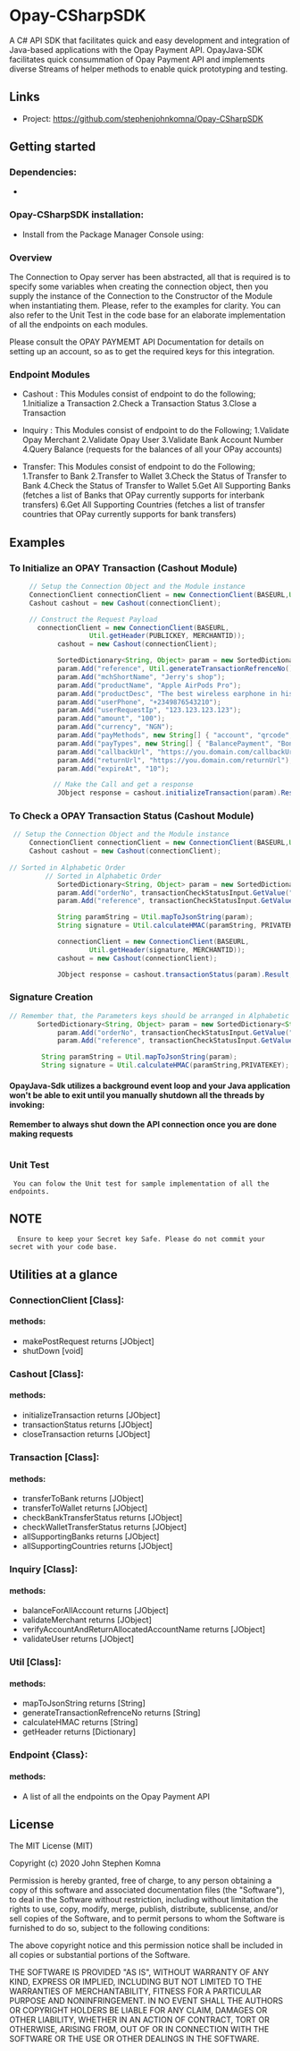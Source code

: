 # Opay-CSharpSDK
A C# API SDK that facilitates quick and easy development and integration of Java-based applications with the Opay Payment API.
OpayJava-SDK facilitates quick consummation of Opay Payment API and implements diverse Streams of helper methods to enable quick prototyping and testing. 

## Links
- Project: https://github.com/stephenjohnkomna/Opay-CSharpSDK  


## Getting started
### Dependencies:
- 

### Opay-CSharpSDK  installation:
- Install from the Package Manager Console using: 

### Overview
The Connection to Opay server has been abstracted, all that is required is to specify some variables when creating the connection object, then you supply the instance
of the Connection to the Constructor of the Module when instantiating them.
Please, refer to the examples for clarity.
You can also refer to the Unit Test in the code base for an elaborate implementation of all the endpoints on each modules.

Please consult the OPAY PAYMEMT API Documentation for details on setting up an account, so as to get the required keys for this integration.

### Endpoint Modules
- Cashout : This Modules consist of endpoint to do the following;
  1.Initialize a Transaction 
  2.Check a Transaction Status 
  3.Close a Transaction

- Inquiry : This Modules consist of endpoint to do the Following;
  1.Validate Opay Merchant 
  2.Validate Opay User 
  3.Validate Bank Account Number
  4.Query Balance (requests for the balances of all your OPay accounts)

- Transfer: This Modules consist of endpoint to do the Following;
  1.Transfer to Bank
  2.Transfer to Wallet
  3.Check the Status of Transfer to Bank
  4.Check the Status of Transfer to Wallet
  5.Get All Supporting Banks (fetches a list of Banks that OPay currently supports for interbank transfers)
  6.Get All Supporting Countries (fetches a list of transfer countries that OPay currently supports for bank transfers)


## Examples

### To Initialize an OPAY Transaction (Cashout Module)
```java
     // Setup the Connection Object and the Module instance
     ConnectionClient connectionClient = new ConnectionClient(BASEURL,Util.getHeader(PUBLICKEY,MERCHANTID));
     Cashout cashout = new Cashout(connectionClient);

     // Construct the Request Payload
       connectionClient = new ConnectionClient(BASEURL,
                    Util.getHeader(PUBLICKEY, MERCHANTID));
            cashout = new Cashout(connectionClient);

            SortedDictionary<String, Object> param = new SortedDictionary<String, Object>();
            param.Add("reference", Util.generateTransactionRefrenceNo());
            param.Add("mchShortName", "Jerry's shop");
            param.Add("productName", "Apple AirPods Pro");
            param.Add("productDesc", "The best wireless earphone in history");
            param.Add("userPhone", "+2349876543210");
            param.Add("userRequestIp", "123.123.123.123");
            param.Add("amount", "100");
            param.Add("currency", "NGN");
            param.Add("payMethods", new String[] { "account", "qrcode", "bankCard", "bankAccount" });
            param.Add("payTypes", new String[] { "BalancePayment", "BonusPayment", "OWealth" });
            param.Add("callbackUrl", "https://you.domain.com/callbackUrl");
            param.Add("returnUrl", "https://you.domain.com/returnUrl");
            param.Add("expireAt", "10");

           // Make the Call and get a response
            JObject response = cashout.initializeTransaction(param).Result;
```

### To Check a OPAY Transaction Status (Cashout Module)
```java
 // Setup the Connection Object and the Module instance
     ConnectionClient connectionClient = new ConnectionClient(BASEURL,Util.getHeader(PUBLICKEY,MERCHANTID));
     Cashout cashout = new Cashout(connectionClient);
	 
// Sorted in Alphabetic Order
         // Sorted in Alphabetic Order
            SortedDictionary<String, Object> param = new SortedDictionary<String, Object>();
            param.Add("orderNo", transactionCheckStatusInput.GetValue("orderNo").ToString());
            param.Add("reference", transactionCheckStatusInput.GetValue("reference").ToString());

            String paramString = Util.mapToJsonString(param);
            String signature = Util.calculateHMAC(paramString, PRIVATEKEY);

            connectionClient = new ConnectionClient(BASEURL,
                    Util.getHeader(signature, MERCHANTID));
            cashout = new Cashout(connectionClient);

            JObject response = cashout.transactionStatus(param).Result;
```

### Signature Creation
```java
// Remember that, the Parameters keys should be arranged in Alphabetic order more reason SortedDictionary is used,  signed with the Secret Key(PRIVATEKEY) and then // hash in HMAC 512
       SortedDictionary<String, Object> param = new SortedDictionary<String, Object>();
            param.Add("orderNo", transactionCheckStatusInput.GetValue("orderNo").ToString());
            param.Add("reference", transactionCheckStatusInput.GetValue("reference").ToString());

        String paramString = Util.mapToJsonString(param);
        String signature = Util.calculateHMAC(paramString,PRIVATEKEY);
```



####  OpayJava-Sdk utilizes a background event loop and your Java application won't be able to exit until you manually shutdown all the threads by invoking:
**Remember to always shut down the API connection once you are done making requests**
```
```

### Unit Test
```NUnit
 You can folow the Unit test for sample implementation of all the endpoints.
```

## NOTE
```
  Ensure to keep your Secret key Safe. Please do not commit your secret with your code base.
```

## Utilities at a glance
### ConnectionClient [Class]:
#### methods:
- makePostRequest returns [JObject]
- shutDown [void]

### Cashout [Class]:
#### methods:
- initializeTransaction returns [JObject]
- transactionStatus returns [JObject]
- closeTransaction returns [JObject]

### Transaction [Class]:
#### methods:
- transferToBank returns [JObject]
- transferToWallet returns [JObject]
- checkBankTransferStatus returns [JObject]
- checkWalletTransferStatus returns [JObject]
- allSupportingBanks returns [JObject]
- allSupportingCountries returns [JObject]

### Inquiry [Class]:
#### methods:
- balanceForAllAccount returns [JObject]
- validateMerchant returns [JObject]
- verifyAccountAndReturnAllocatedAccountName returns [JObject]
- validateUser returns [JObject]

### Util [Class]:
#### methods:
- mapToJsonString returns [String]
- generateTransactionRefrenceNo returns [String]
- calculateHMAC returns [String]
- getHeader returns [Dictionary]


### Endpoint {Class}:
#### methods:
- A list of all the endpoints on the Opay Payment API


License
-------

The MIT License (MIT)

Copyright (c) 2020 John Stephen Komna

Permission is hereby granted, free of charge, to any person obtaining a copy
of this software and associated documentation files (the "Software"), to deal
in the Software without restriction, including without limitation the rights
to use, copy, modify, merge, publish, distribute, sublicense, and/or sell
copies of the Software, and to permit persons to whom the Software is
furnished to do so, subject to the following conditions:

The above copyright notice and this permission notice shall be included in all
copies or substantial portions of the Software.

THE SOFTWARE IS PROVIDED "AS IS", WITHOUT WARRANTY OF ANY KIND, EXPRESS OR
IMPLIED, INCLUDING BUT NOT LIMITED TO THE WARRANTIES OF MERCHANTABILITY,
FITNESS FOR A PARTICULAR PURPOSE AND NONINFRINGEMENT. IN NO EVENT SHALL THE
AUTHORS OR COPYRIGHT HOLDERS BE LIABLE FOR ANY CLAIM, DAMAGES OR OTHER
LIABILITY, WHETHER IN AN ACTION OF CONTRACT, TORT OR OTHERWISE, ARISING FROM,
OUT OF OR IN CONNECTION WITH THE SOFTWARE OR THE USE OR OTHER DEALINGS IN THE
SOFTWARE.
